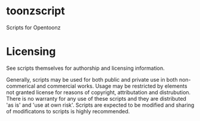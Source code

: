 # toonzscript
Scripts for Opentoonz

# Licensing

See scripts themselves for authorship and licensing information.

Generally, scripts may be used for both public and private use in both non-commerical and commercial works.
Usage may be restricted by elements not granted license for reasons of copyright, attributation and distrubution.
There is no warranty for any use of these scripts and they are distributed 'as is' and 'use at own risk'.
Scripts are expected to be modified and sharing of modificatons to scripts is highly recommended.
